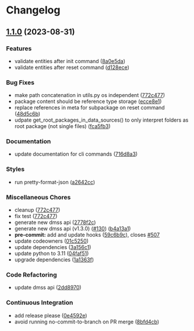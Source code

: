 # Changelog

## [1.1.0](https://github.com/equinor/dm-cli/compare/v1.0.14...v1.1.0) (2023-08-31)


### Features

* validate entities after init command ([8a0e5da](https://github.com/equinor/dm-cli/commit/8a0e5dad39fce7ec5f245d07e1507ea2976faf95))
* validate entities after reset command ([d128ece](https://github.com/equinor/dm-cli/commit/d128ece3b23ba0a85afc21d06001930b02e349fa))


### Bug Fixes

* make path concatenation in utils.py os independent ([772c477](https://github.com/equinor/dm-cli/commit/772c477213ab54dbb8b848d59a73b6ca34bb99bb))
* package content should be reference type storage ([ecce8e1](https://github.com/equinor/dm-cli/commit/ecce8e10699f488cbd0bcea2f58ac50d53d19ac4))
* replace references in meta for subpackage on reset command ([48d5c6b](https://github.com/equinor/dm-cli/commit/48d5c6bc896309e2dc5ea37cc515a4baa9ae9621))
* udpate get_root_packages_in_data_sources() to only interpret folders as root package (not single files) ([fca5fb3](https://github.com/equinor/dm-cli/commit/fca5fb353657248e2afb95515ba8a1df8aa25ef2))


### Documentation

* update documentation for cli commands ([716d8a3](https://github.com/equinor/dm-cli/commit/716d8a382827dee3b243af6eacb7c1b25158a67d))


### Styles

* run pretty-format-json ([a2642cc](https://github.com/equinor/dm-cli/commit/a2642ccbfec8b461bf75110f8ddf5f024b62a3e3))


### Miscellaneous Chores

* cleanup ([772c477](https://github.com/equinor/dm-cli/commit/772c477213ab54dbb8b848d59a73b6ca34bb99bb))
* fix test ([772c477](https://github.com/equinor/dm-cli/commit/772c477213ab54dbb8b848d59a73b6ca34bb99bb))
* generate new dmss api ([2778f2c](https://github.com/equinor/dm-cli/commit/2778f2c162083372e7a0ceb85593ea081c5b3d43))
* generate new dmss api (v1.3.0) ([#130](https://github.com/equinor/dm-cli/issues/130)) ([b4a13a1](https://github.com/equinor/dm-cli/commit/b4a13a1a628fdde3a0c80137e33594ec3609220b))
* **pre-commit:** add and update hooks ([59c6b9c](https://github.com/equinor/dm-cli/commit/59c6b9c3280bd818472b33fcb7a643fea0fad773)), closes [#507](https://github.com/equinor/dm-cli/issues/507)
* update codeowners ([01c5250](https://github.com/equinor/dm-cli/commit/01c52507fab75927bead51601ba47b52934c3084))
* update dependencies ([3a156c1](https://github.com/equinor/dm-cli/commit/3a156c14241fd301651f20a91f5124ae5ea76a28))
* update python to 3.11 ([04faf51](https://github.com/equinor/dm-cli/commit/04faf51c211c6c646bd6e7d7157c6550029363fc))
* upgrade dependencies ([1a1363f](https://github.com/equinor/dm-cli/commit/1a1363f74a30820223edc552252aa3c5e3839175))


### Code Refactoring

* update dmss api ([2dd8970](https://github.com/equinor/dm-cli/commit/2dd89707c7af816f59d3219c10a5fa40a694d4cd))


### Continuous Integration

* add release please ([0e4592e](https://github.com/equinor/dm-cli/commit/0e4592e4e267b1e67e10786150b041a6cfb9e9d9))
* avoid running no-commit-to-branch on PR merge ([8bfd4cb](https://github.com/equinor/dm-cli/commit/8bfd4cb135d939dcbdc2ecd3fd651a54bbb00792))
